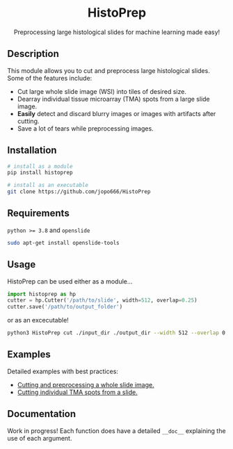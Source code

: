 <div align="center">

# HistoPrep
Preprocessing large histological slides for machine learning made easy!
</div>

## Description

This module allows you to cut and preprocess large histological slides. Some of the features include:

- Cut large whole slide image (WSI) into tiles of desired size.
- Dearray individual tissue microarray (TMA) spots from a large slide image.
- **Easily** detect and discard blurry images or images with artifacts after cutting.
- Save a lot of tears while preprocessing images.

## Installation
```bash
# install as a module   
pip install histoprep

# install as an executable
git clone https://github.com/jopo666/HistoPrep
```

## Requirements

`python >= 3.8` and `openslide`

```bash
sudo apt-get install openslide-tools
```


## Usage

HistoPrep can be used either as a module...

```python
import histoprep as hp
cutter = hp.Cutter('/path/to/slide', width=512, overlap=0.25)
cutter.save('/path/to/output_folder')
```

or as an excecutable!

```bash
python3 HistoPrep cut ./input_dir ./output_dir --width 512 --overlap 0.25 --img_type jpeg
```

## Examples

Detailed examples with best practices:

- [Cutting and preprocessing a whole slide image.](https://github.com/jopo666/HistoPrep/examples/cut.ipynb)
- [Cutting individual TMA spots from a slide.](https://github.com/jopo666/HistoPrep/examples/dearray.ipynb)

## Documentation

Work in progress! Each function does have a detailed `__doc__` explaining the use of each argument.
